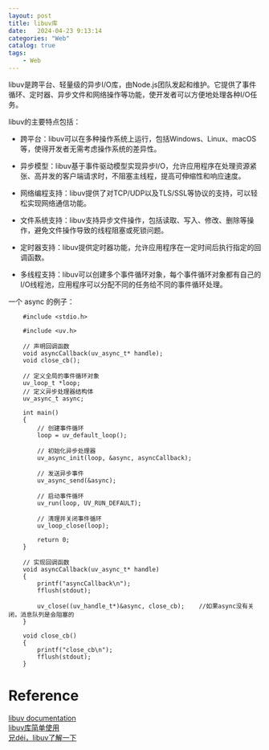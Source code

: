 ```yaml
---
layout: post
title: libuv库
date:   2024-04-23 9:13:14
categories: "Web"
catalog: true
tags: 
    - Web
---
```

libuv是跨平台、轻量级的异步I/O库，由Node.js团队发起和维护。它提供了事件循环、定时器、异步文件和网络操作等功能，使开发者可以方便地处理各种I/O任务。  

libuv的主要特点包括：

* 跨平台：libuv可以在多种操作系统上运行，包括Windows、Linux、macOS等，使得开发者无需考虑操作系统的差异性。

* 异步模型：libuv基于事件驱动模型实现异步I/O，允许应用程序在处理资源紧张、高并发的客户端请求时，不阻塞主线程，提高可伸缩性和响应速度。

* 网络编程支持：libuv提供了对TCP/UDP以及TLS/SSL等协议的支持，可以轻松实现网络通信功能。

* 文件系统支持：libuv支持异步文件操作，包括读取、写入、修改、删除等操作，避免文件操作导致的线程阻塞或死锁问题。

* 定时器支持：libuv提供定时器功能，允许应用程序在一定时间后执行指定的回调函数。

* 多线程支持：libuv可以创建多个事件循环对象，每个事件循环对象都有自己的I/O线程池，应用程序可以分配不同的任务给不同的事件循环处理。

一个 async 的例子：  

        #include <stdio.h>

        #include <uv.h>

        // 声明回调函数
        void asyncCallback(uv_async_t* handle);
        void close_cb();

        // 定义全局的事件循环对象
        uv_loop_t *loop;
        // 定义异步处理器结构体
        uv_async_t async;

        int main()
        {
            // 创建事件循环
            loop = uv_default_loop();

            // 初始化异步处理器
            uv_async_init(loop, &async, asyncCallback);

            // 发送异步事件
            uv_async_send(&async);

            // 启动事件循环
            uv_run(loop, UV_RUN_DEFAULT);

            // 清理并关闭事件循环
            uv_loop_close(loop);

            return 0;
        }

        // 实现回调函数
        void asyncCallback(uv_async_t* handle)
        {
            printf("asyncCallback\n");
            fflush(stdout);

            uv_close((uv_handle_t*)&async, close_cb);    //如果async没有关闭，消息队列是会阻塞的
        }

        void close_cb()
        {
            printf("close_cb\n");
            fflush(stdout);
        }

# Reference
[libuv documentation](https://docs.libuv.org/en/v1.x/#welcome-to-the-libuv-documentation)   
[libuv库简单使用](https://www.cnblogs.com/y-z-h/p/17755561.html)   
[兄déi，libuv了解一下](https://zhuanlan.zhihu.com/p/50497450)  
